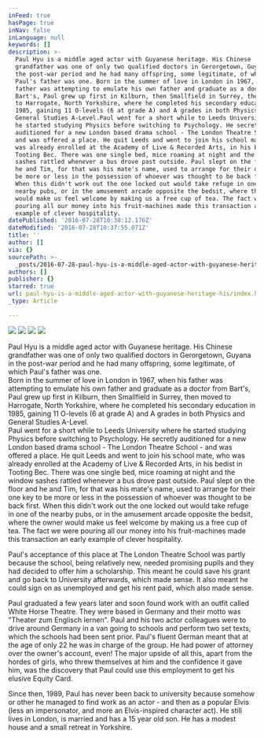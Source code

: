 ```yaml
---
inFeed: true
hasPage: true
inNav: false
inLanguage: null
keywords: []
description: >-
  Paul Hyu is a middle aged actor with Guyanese heritage. His Chinese
  grandfather was one of only two qualified doctors in Gerorgetown, Guyana in
  the post-war period and he had many offspring, some legitimate, of which
  Paul's father was one. Born in the summer of love in London in 1967, when his
  father was attempting to emulate his own father and graduate as a doctor from
  Bart's, Paul grew up first in Kilburn, then Smallfield in Surrey, then moved
  to Harrogate, North Yorkshire, where he completed his secondary education in
  1985, gaining 11 O-levels (6 at grade A) and A grades in both Physics and
  General Studies A-Level.Paul went for a short while to Leeds University where
  he started studying Physics before switching to Psychology. He secretly
  auditioned for a new London based drama school - The London Theatre School -
  and was offered a place. He quit Leeds and went to join his school mate, who
  was already enrolled at the Academy of Live & Recorded Arts, in his bedist in
  Tooting Bec. There was one single bed, mice roaming at night and the window
  sashes rattled whenever a bus drove past outside. Paul slept on the floor and
  he and Tim, for that was his mate's name, used to arrange for their one key to
  be more or less in the possession of whoever was thought to be back first.
  When this didn't work out the one locked out would take refuge in one of the
  nearby pubs, or in the amusement arcade opposite the bedsit, where the owner
  would make us feel welcome by making us a free cup of tea. The fact we were
  pouring all our money into his fruit-machines made this transaction an early
  example of clever hospitality.
datePublished: '2016-07-28T10:38:12.176Z'
dateModified: '2016-07-28T10:37:55.071Z'
title: ''
author: []
via: {}
sourcePath: >-
  _posts/2016-07-28-paul-hyu-is-a-middle-aged-actor-with-guyanese-heritage-his.md
authors: []
publisher: {}
starred: true
url: paul-hyu-is-a-middle-aged-actor-with-guyanese-heritage-his/index.html
_type: Article

---
```

![](https://the-grid-user-content.s3-us-west-2.amazonaws.com/af64d687-dd16-436f-b325-28aad209ed24.jpg)
![](https://the-grid-user-content.s3-us-west-2.amazonaws.com/0be45c99-35f4-4519-84a0-df918ba32f50.jpg)
![](https://the-grid-user-content.s3-us-west-2.amazonaws.com/07133205-a893-4a9f-8ddf-5eeda3afe844.jpg)
![](https://the-grid-user-content.s3-us-west-2.amazonaws.com/a51a816a-f57d-4861-8958-12777bc238f2.jpg)

Paul Hyu is a middle aged actor with Guyanese heritage. His Chinese grandfather was one of only two qualified doctors in Gerorgetown, Guyana in the post-war period and he had many offspring, some legitimate, of which Paul's father was one.   
Born in the summer of love in London in 1967, when his father was attempting to emulate his own father and graduate as a doctor from Bart's, Paul grew up first in Kilburn, then Smallfield in Surrey, then moved to Harrogate, North Yorkshire, where he completed his secondary education in 1985, gaining 11 O-levels (6 at grade A) and A grades in both Physics and General Studies A-Level.  
Paul went for a short while to Leeds University where he started studying Physics before switching to Psychology. He secretly auditioned for a new London based drama school - The London Theatre School - and was offered a place. He quit Leeds and went to join his school mate, who was already enrolled at the Academy of Live & Recorded Arts, in his bedist in Tooting Bec. There was one single bed, mice roaming at night and the window sashes rattled whenever a bus drove past outside. Paul slept on the floor and he and Tim, for that was his mate's name, used to arrange for their one key to be more or less in the possession of whoever was thought to be back first. When this didn't work out the one locked out would take refuge in one of the nearby pubs, or in the amusement arcade opposite the bedsit, where the owner would make us feel welcome by making us a free cup of tea. The fact we were pouring all our money into his fruit-machines made this transaction an early example of clever hospitality.

Paul's acceptance of this place at The London Theatre School was partly because the school, being relatively new, needed promising pupils and they had decided to offer him a scholarship. This meant he could save his grant and go back to University afterwards, which made sense. It also meant he could sign on as unemployed and get his rent paid, which also made sense. 

Paul graduated a few years later and soon found work with an outfit called White Horse Theatre. They were based in Germany and their motto was "Theater zum Englisch lernen". Paul and his two actor colleagues were to drive around Germany in a van going to schools and perform two set texts, which the schools had been sent prior. Paul's fluent German meant that at the age of only 22 he was in charge of the group. He had power of attorney over the owner's account, even! The major upside of all this, apart from the hordes of girls, who threw themselves at him and the confidence it gave him, was the discovery that Paul could use this employment to get his elusive Equity Card. 

Since then, 1989, Paul has never been back to university because somehow or other he managed to find work as an actor - and then as a popular Elvis (less an impersonator, and more an Elvis-inspired character act). He still lives in London, is married and has a 15 year old son. He has a modest house and a small retreat in Yorkshire.